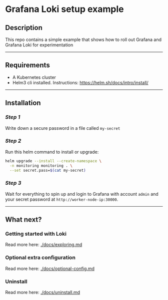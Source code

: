 Grafana Loki setup example
==========================

Description
-----------
This repo contains a simple example that shows how to roll out Grafana and Grafana Loki for experimentation

---

Requirements
------------
- A Kubernetes cluster
- Helm3 cli installed. Instructions: https://helm.sh/docs/intro/install/

---

Installation
------------

### *Step 1*

Write down a secure password in a file called `my-secret`

### *Step 2*

Run this helm command to install or upgrade:
```bash
helm upgrade --install --create-namespace \
  -n monitoring monitoring . \
  --set secret.pass=$(cat my-secret)
```

### *Step 3*

Wait for everything to spin up and login to Grafana with account `admin` and your secret password at `http://worker-node-ip:30000`.

---

What next?
----------
### Getting started with Loki

Read more here: [./docs/exploring.md](./docs/exploring.md)

### Optional extra configuration

Read more here: [./docs/optional-config.md](./docs/optional-config.md)

### Uninstall

Read more here: [./docs/uninstall.md](./docs/uninstall.md)
